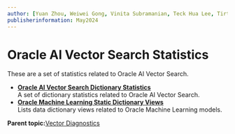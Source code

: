```yaml
---
author: [Yuan Zhou, Weiwei Gong, Vinita Subramanian, Teck Hua Lee, Tirthankar Lahiri, Shasank Chavan, Sebastian DeLaHoz, Roger Ford, Rohan Aggarwal, Mark Hornick, Malavika S P, Harichandan Roy, George Krupka, Doug Hood, Dinesh Das, David Jiang, Boriana Milenova, Bonnie Xia, Aurosish Mishra, Angela Amor, Agnivo Saha, Aleksandra Czarlinska, Ramya P, Usha Krishnamurthy, Tulika Das, Suresh Rajan, Sarika Surampudi, Sarah Hirschfeld, Prakash Jashnani, Jody Glover, Jessica True, Mamata Basapur, Maitreyee Chaliha, Gunjan Jain, Frederick Kush, Douglas Williams, Binika Kumar, Jean-Francois Verrier]
publisherinformation: May2024
---
```


# Oracle AI Vector Search Statistics

These are a set of statistics related to Oracle AI Vector Search.

-   **[Oracle AI Vector Search Dictionary Statistics](GUID-2E7E92AB-C1B6-4433-A4C7-064C6AA77FAA.md)**  
A set of dictionary statistics related to Oracle AI Vector Search.
-   **[Oracle Machine Learning Static Dictionary Views](GUID-BA04B763-93E5-48D6-A1BB-65096CD737D7.md)**  
Lists data dictionary views related to Oracle Machine Learning models.

**Parent topic:**[Vector Diagnostics](GUID-434B6C96-B4C8-4232-8E0A-60336EF0FBA8.md)


